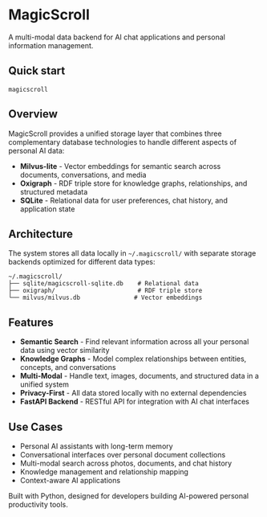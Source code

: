 # MagicScroll

A multi-modal data backend for AI chat applications and personal information management.

## Quick start

```
magicscroll
```


## Overview

MagicScroll provides a unified storage layer that combines three complementary database technologies to handle different aspects of personal AI data:

- **Milvus-lite** - Vector embeddings for semantic search across documents, conversations, and media
- **Oxigraph** - RDF triple store for knowledge graphs, relationships, and structured metadata  
- **SQLite** - Relational data for user preferences, chat history, and application state

## Architecture

The system stores all data locally in `~/.magicscroll/` with separate storage backends optimized for different data types:

```
~/.magicscroll/
├── sqlite/magicscroll-sqlite.db    # Relational data
├── oxigraph/                       # RDF triple store  
└── milvus/milvus.db               # Vector embeddings
```

## Features

- **Semantic Search** - Find relevant information across all your personal data using vector similarity
- **Knowledge Graphs** - Model complex relationships between entities, concepts, and conversations
- **Multi-Modal** - Handle text, images, documents, and structured data in a unified system
- **Privacy-First** - All data stored locally with no external dependencies
- **FastAPI Backend** - RESTful API for integration with AI chat interfaces

## Use Cases

- Personal AI assistants with long-term memory
- Conversational interfaces over personal document collections  
- Multi-modal search across photos, documents, and chat history
- Knowledge management and relationship mapping
- Context-aware AI applications

Built with Python, designed for developers building AI-powered personal productivity tools.
